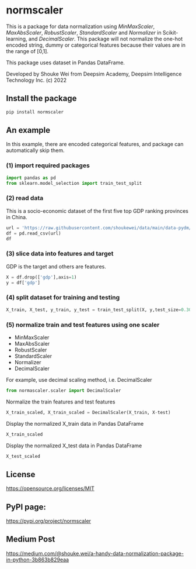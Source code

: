 # normscaler

This is a package for data normalization using *MinMaxScaler*, *MaxAbsScaler*, *RobustScaler*, *StandardScaler* and *Normalizer* in Scikit-learning, and *DecimalScaler*. This package will not normalize the one-hot encoded string, dummy or categorical features because their values are in the range of [0,1].

This package uses dataset in Pandas DataFrame. 

Developed by Shouke Wei from Deepsim Academy, Deepsim Intelligence Technology Inc. (c) 2022

## Install the package
```python
pip install normscaler
```

## An example
In this example, there are encoded categorical features, and package can automatically skip them.

### (1) import required packages
```python
import pandas as pd
from sklearn.model_selection import train_test_split
```

### (2) read data
This is a socio-economic dataset of the first five top GDP ranking provinces in China.
```python
url = 'https://raw.githubusercontent.com/shoukewei/data/main/data-pydm/gdp_china_encoded.csv'
df = pd.read_csv(url)
df
```
### (3) slice data into features and target
GDP is the target and others are features.
```python
X = df.drop(['gdp'],axis=1)
y = df['gdp']
```
### (4) split dataset for training and testing
```python
X_train, X_test, y_train, y_test = train_test_split(X, y,test_size=0.30, random_state=1)
```

### (5) normalize train and test features using one scaler
- MinMaxScaler
- MaxAbsScaler
- RobustScaler
- StandardScaler
- Normalizer
- DecimalScaler  

For example, use decimal scaling method, i.e. DecimalScaler
```python
from normascaler.scaler import DecimalScaler
```
Normalize the train features and test features
```python
X_train_scaled, X_train_scaled = DecimalScaler(X_train, X-test)
```
Display the normalized X_train data in Pandas DataFrame
```python
X_train_scaled
```
Display the normalized X_test data in Pandas DataFrame
```python
X_test_scaled
```
## License
https://opensource.org/licenses/MIT

## PyPI page: 
https://pypi.org/project/normscaler

## Medium Post
https://medium.com/@shouke.wei/a-handy-data-normalization-package-in-python-3b863b829eaa

